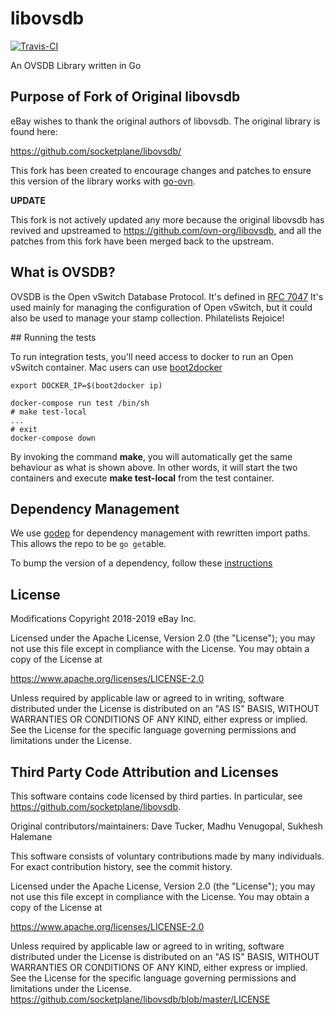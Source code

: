 libovsdb
========
[![Travis-CI](https://travis-ci.org/eBay/libovsdb.svg?branch=master)](https://travis-ci.org/eBay/libovsdb)

An OVSDB Library written in Go

## Purpose of Fork of Original libovsdb

eBay wishes to thank the original authors of libovsdb. The original library is
found here:

https://github.com/socketplane/libovsdb/

This fork has been created to encourage changes and patches to ensure this
version of the library works with [go-ovn](https://github.com/eBay/go-ovn).

**UPDATE**

This fork is not actively updated any more because the original libovsdb has revived and upstreamed to https://github.com/ovn-org/libovsdb, and all the patches from this fork have been merged back to the upstream.

## What is OVSDB?

OVSDB is the Open vSwitch Database Protocol.
It's defined in [RFC 7047](http://tools.ietf.org/html/rfc7047)
It's used mainly for managing the configuration of Open vSwitch, but it could also be used to manage your stamp collection. Philatelists Rejoice!

## Running the tests

To run integration tests, you'll need access to docker to run an Open vSwitch container.
Mac users can use [boot2docker](http://boot2docker.io)

    export DOCKER_IP=$(boot2docker ip)

    docker-compose run test /bin/sh
    # make test-local
    ...
    # exit
    docker-compose down

By invoking the command **make**, you will automatically get the same behaviour as what
is shown above. In other words, it will start the two containers and execute
**make test-local** from the test container.

## Dependency Management

We use [godep](https://github.com/tools/godep) for dependency management with rewritten import paths.
This allows the repo to be `go get`able.

To bump the version of a dependency, follow these [instructions](https://github.com/tools/godep#update-a-dependency)

## License

Modifications Copyright 2018-2019 eBay Inc.

Licensed under the Apache License, Version 2.0 (the "License"); you may not use
this file except in compliance with the License. You may obtain a copy of the
License at

https://www.apache.org/licenses/LICENSE-2.0

Unless required by applicable law or agreed to in writing, software distributed
under the License is distributed on an "AS IS" BASIS, WITHOUT WARRANTIES OR
CONDITIONS OF ANY KIND, either express or implied. See the License for the
specific language governing permissions and limitations under the License.

## Third Party Code Attribution and Licenses

This software contains code licensed by third parties. In particular, see
https://github.com/socketplane/libovsdb.

Original contributors/maintainers: Dave Tucker, Madhu Venugopal, Sukhesh
Halemane

This software consists of voluntary contributions made by many individuals. For
exact contribution history, see the commit history.

Licensed under the Apache License, Version 2.0 (the "License"); you may not use
this file except in compliance with the License. You may obtain a copy of the
License at

https://www.apache.org/licenses/LICENSE-2.0

Unless required by applicable law or agreed to in writing, software distributed
under the License is distributed on an "AS IS" BASIS, WITHOUT WARRANTIES OR
CONDITIONS OF ANY KIND, either express or implied. See the License for the
specific language governing permissions and limitations under the License.
https://github.com/socketplane/libovsdb/blob/master/LICENSE
